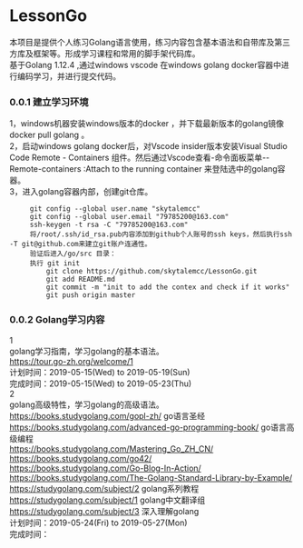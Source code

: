 # LessonGo
本项目是提供个人练习Golang语言使用，练习内容包含基本语法和自带库及第三方库及框架等。形成学习课程和常用的脚手架代码库。  
基于Golang 1.12.4 ,通过windows vscode 在windows golang docker容器中进行编码学习，并进行提交代码。  
### 0.0.1 建立学习环境
1，windows机器安装windows版本的docker ，并下载最新版本的golang镜像 docker pull golang 。  
2，启动windows golang docker后，对Vscode insider版本安装Visual Studio Code Remote - Containers 组件。然后通过Vscode查看-命令面板菜单--Remote-containers :Attach to the running container 来登陆选中的golang容器。  
3，进入golang容器内部，创建git仓库。  
   ```  
        git config --global user.name "skytalemcc"  
        git config --global user.email "79785200@163.com"  
        ssh-keygen -t rsa -C "79785200@163.com"  
        将/root/.ssh/id_rsa.pub内容添加到github个人账号的ssh keys，然后执行ssh  -T git@github.com来建立git账户连通性。  
        验证后进入/go/src 目录：  
        执行 git init  
            git clone https://github.com/skytalemcc/LessonGo.git  
            git add README.md  
            git commit -m "init to add the contex and check if it works"  
            git push origin master  
   ```  
### 0.0.2 Golang学习内容
1  
golang学习指南，学习golang的基本语法。   
https://tour.go-zh.org/welcome/1  
计划时间：2019-05-15(Wed) to 2019-05-19(Sun)  
完成时间：2019-05-15(Wed) to 2019-05-23(Thu)  
2  
golang高级特性，学习golang的高级语法。    
https://books.studygolang.com/gopl-zh/ go语言圣经  
https://books.studygolang.com/advanced-go-programming-book/ go语言高级编程  
https://books.studygolang.com/Mastering_Go_ZH_CN/  
https://books.studygolang.com/go42/  
https://books.studygolang.com/Go-Blog-In-Action/  
https://books.studygolang.com/The-Golang-Standard-Library-by-Example/  
https://studygolang.com/subject/2  golang系列教程  
https://studygolang.com/subject/1  golang中文翻译组  
https://studygolang.com/subject/3  深入理解golang  
计划时间：2019-05-24(Fri) to 2019-05-27(Mon)  
完成时间：  


